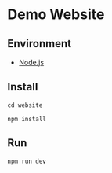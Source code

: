 # Demo Website

## Environment

- [Node.js](https://nodejs.org/en/download/)

## Install

```
cd website

npm install
```

## Run

```
npm run dev
```


